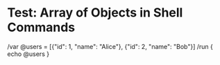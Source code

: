 # Test: Array of Objects in Shell Commands

/var @users = [{"id": 1, "name": "Alice"}, {"id": 2, "name": "Bob"}]
/run { echo @users }
